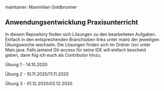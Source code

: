 maintainer: Maximilian Goldbrunner

Anwendungsentwicklung Praxisunterricht
---------------------------------------

In diesem Repository finden sich Lösungen zu den 
bearbeiteten Aufgaben.
Einfach in den entsprechenden Branch(oben links unter main) der jeweiligen Übungswoche wechseln.
Die Lösungen finden sich im Ordner /src unter Main.java.
Falls jemand Git-access für seine IDE will einfach bescheid geben, dann füg ich euch 
als Contributor hinzu.

Übung 1 - 14.10.2020

Übung 2 - 10.11.2020/11.11.2020

Übung 3 - 01.12.2020/02.12.2020
